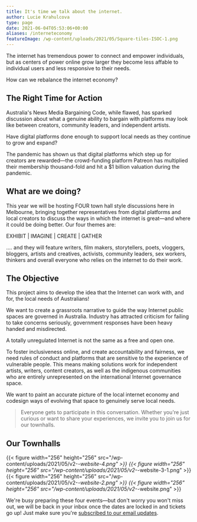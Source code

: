 ```yaml
---
title: It's time we talk about the internet.
author: Lucie Krahulcova
type: page
date: 2021-06-04T05:53:06+00:00
aliases: /interneteconomy
featureImage: /wp-content/uploads/2021/05/Square-tiles-ISOC-1.png
---
```


The internet has tremendous power to connect and empower individuals, but as centers of power online grow larger they become less affable to individual users and less responsive to their needs.

How can we rebalance the internet economy?

## The Right Time for Action

Australia's News Media Bargaining Code, while flawed, has sparked discussion about what a genuine ability to bargain with platforms may look like between creators, community leaders, and independent artists.

Have digital platforms done enough to support local needs as they continue to grow and expand?

The pandemic has shown us that digital platforms which step up for creators are rewarded—the crowd-funding platform Patreon has multiplied their membership thousand-fold and hit a $1 billion valuation during the pandemic.

## What are we doing?

This year we will be hosting FOUR town hall style discussions here in Melbourne, bringing together representatives from digital platforms and local creators to discuss the ways in which the internet is great—and where it could be doing better. Our four themes are:

EXHIBIT | IMAGINE | CREATE | GATHER

…. and they will feature writers, film makers, storytellers, poets, vloggers, bloggers, artists and creatives, activists, community leaders, sex workers, thinkers and overall everyone who relies on the internet to do their work.

## The Objective

This project aims to develop the idea that the Internet can work with, and for, the local needs of Australians!

We want to create a grassroots narrative to guide the way Internet public spaces are governed in Australia. Industry has attracted criticism for failing to take concerns seriously, government responses have been heavy handed and misdirected.

A totally unregulated Internet is not the same as a free and open one.

To foster inclusiveness online, and create accountability and fairness, we need rules of conduct and platforms that are sensitive to the experience of vulnerable people. This means making solutions work for independent artists, writers, content creators, as well as the indigenous communities who are entirely unrepresented on the international Internet governance space.

We want to paint an accurate picture of the local internet economy and codesign ways of evolving that space to genuinely serve local needs.

> Everyone gets to participate in this conversation. Whether you're just curious or want to share your experiences, we invite you to join us for our townhalls.

## Our Townhalls

{{< figure width="256" height="256" src="/wp-content/uploads/2021/05/v2-_-website-4.png" >}}
{{< figure width="256" height="256" src="/wp-content/uploads/2021/05/v2-_-website-3-1.png" >}}
{{< figure width="256" height="256" src="/wp-content/uploads/2021/05/v2-_-website-2.png" >}}
{{< figure width="256" height="256" src="/wp-content/uploads/2021/05/v2-_-website.png" >}}

We're busy preparing these four events—but don't worry you won't miss out, we will be back in your inbox once the dates are locked in and tickets go up! Just make sure you're [subscribed to our email updates](/join).
